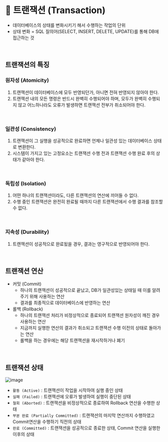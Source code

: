 # 📍 트랜잭션 (Transaction)

- 데이터베이스의 상태를 변화시키기 해서 수행하는 작업의 단위
- 상태 변화 = SQL 질의어(SELECT, INSERT, DELETE, UPDATE)를 통해 DB에 접근하는 것

<br>

## 트랜잭션의 특징

### 원자성 (Atomicity)
1. 트랜잭션이 데이터베이스에 모두 반영되던가, 아니면 전혀 반영되지 않아야 한다.
2. 트랜잭션 내의 모든 명령은 반드시 완벽히 수행되어야 하며, 모두가 완벽히 수행되지 않고 어느하나라도 오류가 발생하면 트랜잭션 전부가 취소되어야 한다.

<br>

### 일관성 (Consistency)
1. 트랜잭션이 그 실행을 성공적으로 완료하면 언제나 일관성 있는 데이터베이스 상태로 변환한다.
2. 시스템이 가지고 있는 고정요소는 트랜잭션 수행 전과 트랜잭션 수행 완료 후의 상태가 같아야 한다.

<br>

### 독립성 (Isolation)
1. 어떤 하나의 트랜잭션이라도, 다른 트랜잭션의 연산에 끼어들 수 없다.
2. 수행 중인 트랜잭션은 완전히 완료될 때까지 다른 트랜잭션에서 수행 결과를 참조할 수 없다.

<br>

### 지속성 (Durability)
1. 트랜잭션이 성공적으로 완료됬을 경우, 결과는 영구적으로 반영되어야 한다.

<br>

## 트랜잭션 연산

- 커밋 (Commit)
  - 하나의 트랜잭션이 성공적으로 끝났고, DB가 일관성있는 상태일 때 이를 알려주기 위해 사용하는 연산
  - 결과를 최종적으로 데이터베이스에 반영하는 연산
- 롤백 (Rollback)
  - 하나의 트랜잭션 처리가 비정상적으로 종료되어 트랜잭션 원자성이 깨진 경우 사용하는 연산
  - 지금까지 실행한 연산의 결과가 취소되고 트랜잭션 수행 이전의 상태로 돌아가는 연산
  - 롤백을 하는 경우에는 해당 트랜잭션을 재시작하거나 폐기

<br>

## 트랜잭션 상태

![image](https://user-images.githubusercontent.com/78673570/192090968-3d851f31-58eb-482c-9f0f-4384baa51e0f.png)

- `활동 (Active)` : 트랜잭션이 작업을 시작하여 실행 중인 상태
- `실패 (Failed)` : 트랜잭션에 오류가 발생하여 실행이 중단된 상태
- `철회 (Aborted)` : 트랜잭션을 비정상적으로 종료하여 Rollback 연산을 수행한 상태
- `부분 완료 (Partially Committed)` : 트랜잭션의 마지막 연산까지 수행하였고 Commit연산을 수행하기 직전의 상태
- `완료 (Committed)` : 트랜잭션을 성공적으로 종료한 상태, Commit 연산을 실행한 이후의 상태

